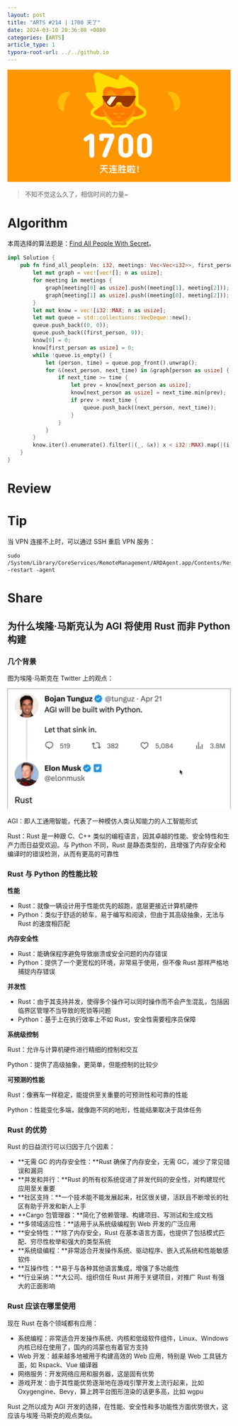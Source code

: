 ```yaml
---
layout: post
title: "ARTS #214 | 1700 天了"
date: 2024-03-10 20:36:08 +0800
categories: [ARTS]
article_type: 1
typora-root-url: ../../github.io
---
```


![](/assets/img/214-caption.jpg)

>不知不觉这么久了，相信时间的力量~

# Algorithm

本周选择的算法题是：[Find All People With Secret](https://leetcode.com/problems/find-all-people-with-secret/)。

```rust
impl Solution {
    pub fn find_all_people(n: i32, meetings: Vec<Vec<i32>>, first_person: i32) -> Vec<i32> {
        let mut graph = vec![vec![]; n as usize];
        for meeting in meetings {
            graph[meeting[0] as usize].push((meeting[1], meeting[2]));
            graph[meeting[1] as usize].push((meeting[0], meeting[2]));
        }
        let mut know = vec![i32::MAX; n as usize];
        let mut queue = std::collections::VecDeque::new();
        queue.push_back((0, 0));
        queue.push_back((first_person, 0));
        know[0] = 0;
        know[first_person as usize] = 0;
        while !queue.is_empty() {
            let (person, time) = queue.pop_front().unwrap();
            for &(next_person, next_time) in &graph[person as usize] {
                if next_time >= time {
                    let prev = know[next_person as usize];
                    know[next_person as usize] = next_time.min(prev);
                    if prev > next_time {
                        queue.push_back((next_person, next_time));
                    }
                }
            }
        }
        know.iter().enumerate().filter(|(_, &x)| x < i32::MAX).map(|(i, _)| i as i32).collect()
    }
}
```

# Review



# Tip

当 VPN 连接不上时，可以通过 SSH 重启 VPN 服务：

```
sudo /System/Library/CoreServices/RemoteManagement/ARDAgent.app/Contents/Resources/kickstart -restart -agent
```

# Share

## 为什么埃隆·马斯克认为 AGI 将使用 Rust 而非 Python 构建

### 几个背景

图为埃隆·马斯克在 Twitter 上的观点：

![](/assets/img/214-1.jpg)

AGI：即人工通用智能，代表了一种模仿人类认知能力的人工智能形式

Rust：Rust 是一种跟 C、C++ 类似的编程语言，因其卓越的性能、安全特性和生产力而日益受欢迎。与 Python 不同，Rust 是静态类型的，且增强了内存安全和编译时的错误检测，从而有更高的可靠性

### Rust 与 Python 的性能比较

**性能**

- Rust：就像一辆设计用于性能优先的超跑，底层更接近计算机硬件
- Python：类似于舒适的轿车，易于编写和阅读，但由于其高级抽象，无法与 Rust 的速度相匹配

**内存安全性**

- Rust：能确保程序避免导致崩溃或安全问题的内存错误
- Python：提供了一个更宽松的环境，非常易于使用，但不像 Rust 那样严格地捕捉内存错误

**并发性**

- Rust：由于其支持并发，使得多个操作可以同时操作而不会产生混乱，包括因临界区管理不当导致的死锁等问题
- Python：基于上在执行效率上不如 Rust，安全性需要程序员保障

**系统级控制**

Rust：允许与计算机硬件进行精细的控制和交互

Python：提供了高级抽象，更简单，但能控制的比较少

**可预测的性能**

Rust：像赛车一样稳定，能提供至关重要的可预测性和可靠的性能

Python：性能变化多端，就像跑不同的地形，性能结果取决于具体任务

### Rust 的优势

Rust 的日益流行可以归因于几个因素：

- **无需 GC 的内存安全性：**Rust 确保了内存安全，无需 GC，减少了常见错误和漏洞
- **并发和并行：**Rust 的所有权系统促进了并发代码的安全性，对构建现代应用至关重要
- **社区支持：**一个技术能不能发展起来，社区很关键，活跃且不断增长的社区有助于开发和新人上手
- **Cargo 包管理器：**简化了依赖管理、构建项目、写测试和生成文档
- **多领域适应性：**适用于从系统级编程到 Web 开发的广泛应用
- **安全特性：**除了内存安全，Rust 在基本语言方面，也提供了包括模式匹配、穷尽性枚举和强大的类型系统
- **系统级编程：**非常适合开发操作系统、驱动程序、嵌入式系统和性能敏感软件
- **互操作性：**易于与各种其他语言集成，增强了多功能性
- **行业采纳：**大公司、组织信任 Rust 并用于关键项目，对推广 Rust 有强大的正面影响

### Rust 应该在哪里使用

现在 Rust 在各个领域都有应用：

- 系统编程：非常适合开发操作系统、内核和低级软件组件，Linux、Windows 内核已经在使用了，国内的鸿蒙也有着官方支持
- Web 开发：越来越多地被用于构建高效的 Web 应用，特别是 Web 工具链方面，如 Rspack、Vue 编译器
- 网络服务：开发网络应用和服务器，这是固有优势
- 游戏开发：由于其性能优势逐渐地在游戏引擎开发上流行起来，比如 Oxygengine、Bevy，算上跨平台图形渲染的话更多高，比如 wgpu



Rust 之所以成为 AGI 开发的选择，在性能、安全性和多功能性方面优势很大，这应该与埃隆·马斯克的观点类似。
